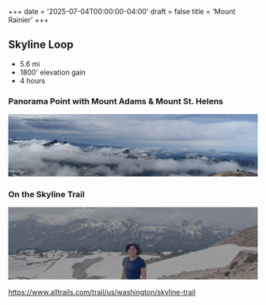 +++
date = '2025-07-04T00:00:00-04:00'
draft = false
title = 'Mount Rainier'
+++

## Skyline Loop

* 5.6 mi
* 1800' elevation gain
* 4 hours

### Panorama Point with Mount Adams & Mount St. Helens
![PanoramaPoint.jpg](PanoramaPoint.jpg "Mount Adams & Mount St Helens")

### On the Skyline Trail
![SkylineTrail.jpg](SkylineTrail.jpg "On the Skyline Trail")

https://www.alltrails.com/trail/us/washington/skyline-trail

